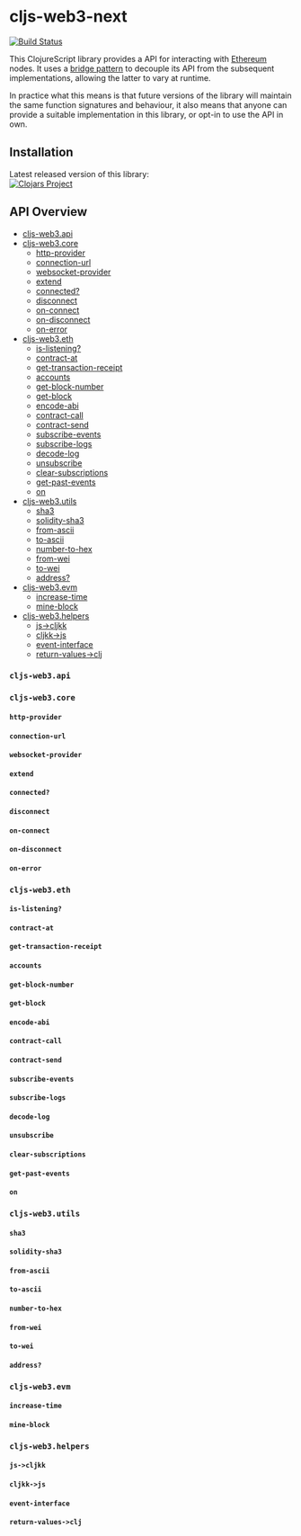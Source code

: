# cljs-web3-next

[![Build Status](https://travis-ci.org/district0x/cljs-web3-next.svg?branch=master)](https://travis-ci.org/district0x/cljs-web3-next)

This ClojureScript library provides a API for interacting with [Ethereum](https://www.ethereum.org/) nodes.
It uses a [bridge pattern](https://en.wikipedia.org/wiki/Bridge_pattern) to decouple its API from the subsequent implementations, allowing the latter to vary at runtime.

In practice what this means is that future versions of the library will maintain the same function signatures and behaviour, it also means that anyone can provide a suitable implementation in this library, or opt-in to use the API in own.

## Installation
Latest released version of this library: <br>
[![Clojars Project](https://img.shields.io/clojars/v/district0x/cljs-web3-next.svg)](https://clojars.org/district0x/cljs-web3-next)

## API Overview

- [cljs-web3.api](#api)
- [cljs-web3.core](#core)
  - [http-provider](#http-provider)
  - [connection-url](#connection-url)
  - [websocket-provider](#websocket-provider)
  - [extend](#extend)
  - [connected?](#connected?)
  - [disconnect](#disconnect)
  - [on-connect](#on-connect)
  - [on-disconnect](#on-disconnect)
  - [on-error](#on-error)
- [cljs-web3.eth](#eth)
  - [is-listening?](#is-listening?)
  - [contract-at](#contract-at)
  - [get-transaction-receipt](#get-transaction-receipt)
  - [accounts](#accounts)
  - [get-block-number](#get-block-number)
  - [get-block](#get-block)
  - [encode-abi](#encode-abi)
  - [contract-call](#contract-call)
  - [contract-send](#contract-send)
  - [subscribe-events](#subscribe-events)
  - [subscribe-logs](#subscribe-logs)
  - [decode-log](#decode-log)
  - [unsubscribe](#unsubscribe)
  - [clear-subscriptions](#clear-subscriptions)
  - [get-past-events](#get-past-events)
  - [on](#on)
- [cljs-web3.utils](#utils)
  - [sha3](#sha3)
  - [solidity-sha3](#solidity-sha3)
  - [from-ascii](#from-ascii)
  - [to-ascii](#to-ascii)
  - [number-to-hex](#number-to-hex)
  - [from-wei](#from-wei)
  - [to-wei](#to-wei)
  - [address?](#address?)
- [cljs-web3.evm](#evm)
  - [increase-time](#increase-time)
  - [mine-block](#mine-block)
- [cljs-web3.helpers](#helpers)
  - [js->cljkk](#js->cljkk)
  - [cljkk->js](#cljkk->js)
  - [event-interface](#event-interface)
  - [return-values->clj](#return-values->clj)

### <a name="api"></a>`cljs-web3.api`

### <a name="core"></a>`cljs-web3.core`
#### <a name="http-provider">`http-provider`
#### <a name="connection-url" >`connection-url`
#### <a name="websocket-provider" >`websocket-provider`
#### <a name="extend">`extend`
#### <a name="connected?">`connected?`
#### <a name="disconnect">`disconnect`
#### <a name="on-connect">`on-connect`
#### <a name="on-disconnect">`on-disconnect`
#### <a name="on-error">`on-error`

### <a name="eth" >`cljs-web3.eth`
#### <a name= "is-listening?">`is-listening?`
#### <a name= "contract-at">`contract-at`
#### <a name= "get-transaction-receipt">`get-transaction-receipt`
#### <a name= "accounts">`accounts`
#### <a name= "get-block-number">`get-block-number`
#### <a name= "get-block">`get-block`
#### <a name= "encode-abi">`encode-abi`
#### <a name= "contract-call">`contract-call`
#### <a name= "contract-send">`contract-send`
#### <a name= "subscribe-events">`subscribe-events`
#### <a name= "subscribe-logs">`subscribe-logs`
#### <a name= "decode-log">`decode-log`
#### <a name= "unsubscribe">`unsubscribe`
#### <a name= "clear-subscriptions">`clear-subscriptions`
#### <a name= "get-past-events">`get-past-events`
#### <a name= "on">`on`

### <a name="utils">`cljs-web3.utils`
#### <a name="sha3">`sha3`
#### <a name="solidity-sha3">`solidity-sha3`
#### <a name="from-ascii">`from-ascii`
#### <a name="to-ascii">`to-ascii`
#### <a name="number-to-hex">`number-to-hex`
#### <a name="from-wei">`from-wei`
#### <a name="to-wei">`to-wei`
#### <a name="address?">`address?`

### <a name="evm">`cljs-web3.evm`
#### <a name="increase-time">`increase-time`
#### <a name="mine-block">`mine-block`

### <a name="helpers">`cljs-web3.helpers`
#### <a name="js->cljkk">`js->cljkk`
#### <a name="cljkk->js">`cljkk->js`
#### <a name="event-interface">`event-interface`
#### <a name="return-values->clj">`return-values->clj`
